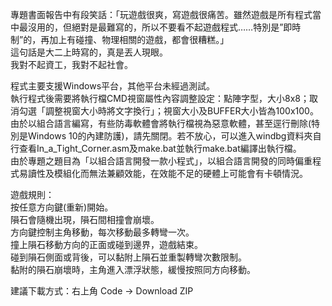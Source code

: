 專題書面報告中有段笑話：「玩遊戲很爽，寫遊戲很痛苦。雖然遊戲是所有程式當中最沒用的，但絕對是最難寫的，所以不要看不起遊戲程式……特別是”即時制”的，再加上有碰撞、物理相關的遊戲，都會很糟糕。」  
這句話是大二上時寫的，真是丟人現眼。  
我對不起資工，我對不起社會。

程式主要支援Windows平台，其他平台未經過測試。  
執行程式後需要將執行檔CMD視窗屬性內容調整設定：點陣字型，大小8x8；取消勾選「調整視窗大小時將文字換行」；視窗大小及BUFFER大小皆為100x100。  
由於以組合語言編寫，有些防毒軟體會將執行檔視為惡意軟體，甚至逕行刪除(特別是Windows 10的內建防護)，請先關閉。若不放心，可以進入windbg資料夾自行查看In_a_Tight_Corner.asm及make.bat並執行make.bat編譯出執行檔。  
由於專題之題目為「以組合語言開發一款小程式」，以組合語言開發的同時偏重程式易讀性及模組化而無法兼顧效能，在效能不足的硬體上可能會有卡頓情況。

遊戲規則：  
按任意方向鍵(重新)開始。  
隕石會隨機出現，隕石間相撞會崩壞。  
方向鍵控制主角移動，每次移動最多轉彎一次。  
撞上隕石移動方向的正面或碰到邊界，遊戲結束。  
碰到隕石側面或背後，可以黏附上隕石並重製轉彎次數限制。  
黏附的隕石崩壞時，主角進入漂浮狀態，緩慢按照同方向移動。

建議下載方式：右上角 Code → Download ZIP
